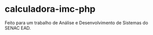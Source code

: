 # calculadora-imc-php
Feito para um trabalho de Análise e Desenvolvimento de Sistemas do SENAC EAD.
